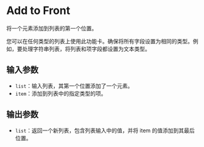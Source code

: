 # Add to Front

将一个元素添加到列表的第一个位置。

您可以在任何类型的列表上使用此功能卡。确保将所有字段设置为相同的类型。例如，要处理字符串列表，将列表和项字段都设置为文本类型。

## 输入参数

- `list`：输入列表，其第一个位置添加了一个元素。
- `item`：添加到列表中的指定类型的项。

## 输出参数

- `list`：返回一个新列表，包含列表输入中的值，并将 item 的值添加到其最后位置。
